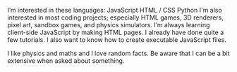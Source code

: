 I’m interested in these languages:
   JavaScript
   HTML / CSS
   Python
I'm also interested in most coding projects; especially HTML games, 3D renderers, pixel art, sandbox games, and physics simulators.
I’m always learning client-side JavaScript by making HTML pages. I already have done quite a few tutorials. I also want to know how to create executable JavaScript files.

I like physics and maths and I love random facts.
Be aware that I can be a bit extensive when asked about something.
